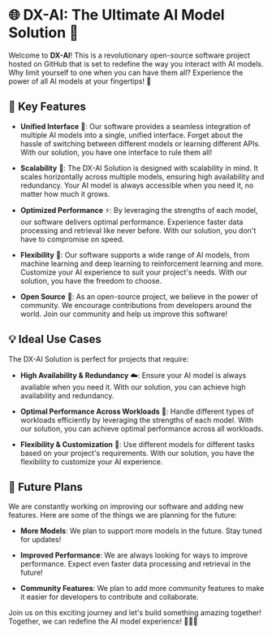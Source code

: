 # 🌐 DX-AI: The Ultimate AI Model Solution 🚀

Welcome to **DX-AI**! This is a revolutionary open-source software project hosted on GitHub that is set to redefine the way you interact with AI models. Why limit yourself to one when you can have them all? Experience the power of all AI models at your fingertips! 🎉

## 🎯 Key Features

- **Unified Interface** 🔄: Our software provides a seamless integration of multiple AI models into a single, unified interface. Forget about the hassle of switching between different models or learning different APIs. With our solution, you have one interface to rule them all!

- **Scalability** 💪: The DX-AI Solution is designed with scalability in mind. It scales horizontally across multiple models, ensuring high availability and redundancy. Your AI model is always accessible when you need it, no matter how much it grows.

- **Optimized Performance** ⚡: By leveraging the strengths of each model, our software delivers optimal performance. Experience faster data processing and retrieval like never before. With our solution, you don't have to compromise on speed.

- **Flexibility** 🌈: Our software supports a wide range of AI models, from machine learning and deep learning to reinforcement learning and more. Customize your AI experience to suit your project's needs. With our solution, you have the freedom to choose.

- **Open Source** 🤝: As an open-source project, we believe in the power of community. We encourage contributions from developers around the world. Join our community and help us improve this software!

## 💡 Ideal Use Cases

The DX-AI Solution is perfect for projects that require:

- **High Availability & Redundancy** ☁️: Ensure your AI model is always available when you need it. With our solution, you can achieve high availability and redundancy.

- **Optimal Performance Across Workloads** 🚀: Handle different types of workloads efficiently by leveraging the strengths of each model. With our solution, you can achieve optimal performance across all workloads.

- **Flexibility & Customization** 🔧: Use different models for different tasks based on your project's requirements. With our solution, you have the flexibility to customize your AI experience.

## 🌟 Future Plans

We are constantly working on improving our software and adding new features. Here are some of the things we are planning for the future:

- **More Models**: We plan to support more models in the future. Stay tuned for updates!

- **Improved Performance**: We are always looking for ways to improve performance. Expect even faster data processing and retrieval in the future!

- **Community Features**: We plan to add more community features to make it easier for developers to contribute and collaborate.

Join us on this exciting journey and let's build something amazing together! Together, we can redefine the AI model experience! 🎉🌐🚀
